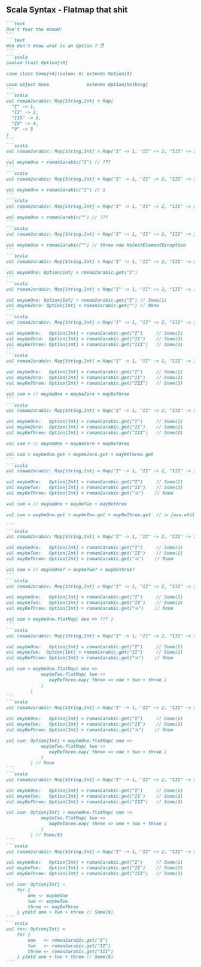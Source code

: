 ## Scala Syntax - Flatmap that shit

````md magic-move
```text
Don't fear the monad!
```
```text
Who don't know what is an Option ? ✋
```
```scala
sealed trait Option[+A]

case class Some[+A](value: A) extends Option[A]

case object None              extends Option[Nothing]
```
```scala
val roman2arabic: Map[String,Int] = Map(
  "I" -> 1,
  "II" -> 2,
  "III" -> 3,
  "IV" -> 4,
  "V" -> 5
)
```
```scala
val roman2arabic: Map[String,Int] = Map("I" -> 1, "II" -> 2, "III" -> 3, "IV" -> 4, "V" -> 5)

val maybeOne = roman2arabic("I") // ???
```
```scala
val roman2arabic: Map[String,Int] = Map("I" -> 1, "II" -> 2, "III" -> 3, "IV" -> 4, "V" -> 5)

val maybeOne = roman2arabic("I") // 1
```
```scala
val roman2arabic: Map[String,Int] = Map("I" -> 1, "II" -> 2, "III" -> 3, "IV" -> 4, "V" -> 5)

val maybeOne = roman2arabic("") // ???
```
```scala
val roman2arabic: Map[String,Int] = Map("I" -> 1, "II" -> 2, "III" -> 3, "IV" -> 4, "V" -> 5)

val maybeOne = roman2arabic("") // throw new NoSuchElementException
```
```scala
val roman2arabic: Map[String,Int] = Map("I" -> 1, "II" -> 2, "III" -> 3, "IV" -> 4, "V" -> 5)

val maybeOne: Option[Int] = roman2arabic.get("I")
```
```scala
val roman2arabic: Map[String,Int] = Map("I" -> 1, "II" -> 2, "III" -> 3, "IV" -> 4, "V" -> 5)

val maybeOne: Option[Int] = roman2arabic.get("I") // Some(1)
val maybeZero: Option[Int] = roman2arabic.get("") // None
```
```scala
val roman2arabic: Map[String,Int] = Map("I" -> 1, "II" -> 2, "III" -> 3, "IV" -> 4, "V" -> 5)

val maybeOne:   Option[Int] = roman2arabic.get("I")     // Some(1)
val maybeZero:  Option[Int] = roman2arabic.get("II")    // Some(2)
val mayBeThree: Option[Int] = roman2arabic.get("III")   // Some(3)
```
```scala
val roman2arabic: Map[String,Int] = Map("I" -> 1, "II" -> 2, "III" -> 3, "IV" -> 4, "V" -> 5)

val maybeOne:   Option[Int] = roman2arabic.get("I")     // Some(1)
val maybeZero:  Option[Int] = roman2arabic.get("II")    // Some(2)
val mayBeThree: Option[Int] = roman2arabic.get("III")   // Some(3)

val sum = // maybeOne + maybeZero + mayBeThree
```
```scala
val roman2arabic: Map[String,Int] = Map("I" -> 1, "II" -> 2, "III" -> 3, "IV" -> 4, "V" -> 5)

val maybeOne:   Option[Int] = roman2arabic.get("I")     // Some(1)
val maybeZero:  Option[Int] = roman2arabic.get("II")    // Some(2)
val mayBeThree: Option[Int] = roman2arabic.get("III")   // Some(3)

val sum = // maybeOne + maybeZero + mayBeThree

val sum = maybeOne.get + maybeZero.get + mayBeThree.get
```
```scala
val roman2arabic: Map[String,Int] = Map("I" -> 1, "II" -> 2, "III" -> 3, "IV" -> 4, "V" -> 5)

val maybeOne:   Option[Int] = roman2arabic.get("I")     // Some(1)
val maybeTwo:   Option[Int] = roman2arabic.get("II")    // Some(2)
val mayBeThree: Option[Int] = roman2arabic.get("💥")    // None

val sum = // maybeOne + maybeTwo + mayBethree

val sum = maybeOne.get + maybeTwo.get + mayBeThree.get  // 💥 java.util.NoSuchElementException: None.get

```
```scala
val roman2arabic: Map[String,Int] = Map("I" -> 1, "II" -> 2, "III" -> 3, "IV" -> 4, "V" -> 5)

val maybeOne:   Option[Int] = roman2arabic.get("I")     // Some(1)
val maybeTwo:   Option[Int] = roman2arabic.get("II")    // Some(2)
val mayBeThree: Option[Int] = roman2arabic.get("💥")    // None

val sum = // maybeOne? + maybeTwo? + mayBethree?
```
```scala
val roman2arabic: Map[String,Int] = Map("I" -> 1, "II" -> 2, "III" -> 3, "IV" -> 4, "V" -> 5)

val maybeOne:   Option[Int] = roman2arabic.get("I")     // Some(1)
val maybeTwo:   Option[Int] = roman2arabic.get("II")    // Some(2)
val mayBeThree: Option[Int] = roman2arabic.get("💥")    // None

val sum = maybeOne.flatMap( one => ??? )
```
```scala
val roman2arabic: Map[String,Int] = Map("I" -> 1, "II" -> 2, "III" -> 3, "IV" -> 4, "V" -> 5)

val maybeOne:   Option[Int] = roman2arabic.get("I")     // Some(1)
val maybeTwo:  Option[Int] = roman2arabic.get("II")     // Some(2)
val mayBeThree: Option[Int] = roman2arabic.get("💥")    // None

val sum = maybeOne.flatMap( one => 
             maybeTwo.flatMap( two => 
                mayBeThree.map( three => one + two + three )
             )
         )
```
```scala
val roman2arabic: Map[String,Int] = Map("I" -> 1, "II" -> 2, "III" -> 3, "IV" -> 4, "V" -> 5)

val maybeOne:   Option[Int] = roman2arabic.get("I")     // Some(1)
val maybeTwo:   Option[Int] = roman2arabic.get("II")    // Some(2)
val mayBeThree: Option[Int] = roman2arabic.get("💥")    // None

val sum: Option[Int] = maybeOne.flatMap( one => 
             maybeTwo.flatMap( two => 
                mayBeThree.map( three => one + two + three )
             )
         ) // None
```
```scala
val roman2arabic: Map[String,Int] = Map("I" -> 1, "II" -> 2, "III" -> 3, "IV" -> 4, "V" -> 5)

val maybeOne:   Option[Int] = roman2arabic.get("I")     // Some(1)
val maybeTwo:   Option[Int] = roman2arabic.get("II")    // Some(2)
val mayBeThree: Option[Int] = roman2arabic.get("III")   // Some(3)

val sum: Option[Int] = maybeOne.flatMap( one => 
             maybeTwo.flatMap( two => 
                mayBeThree.map( three => one + two + three )
             )
         ) // Some(6)
```
```scala
val roman2arabic: Map[String,Int] = Map("I" -> 1, "II" -> 2, "III" -> 3, "IV" -> 4, "V" -> 5)

val maybeOne:   Option[Int] = roman2arabic.get("I")     // Some(1)
val maybeTwo:   Option[Int] = roman2arabic.get("II")    // Some(2)
val mayBeThree: Option[Int] = roman2arabic.get("III")   // Some(3)

val sum: Option[Int] = 
    for {
        one <- maybeOne
        two <- maybeTwo
        three <- mayBeThree
    } yield one + two + three // Some(6)
```
```scala
val res: Option[Int] = 
    for {
        one   <- roman2arabic.get("I")
        two   <- roman2arabic.get("II")
        three <- roman2arabic.get("III")
    } yield one + two + three // Some(6)
```
````